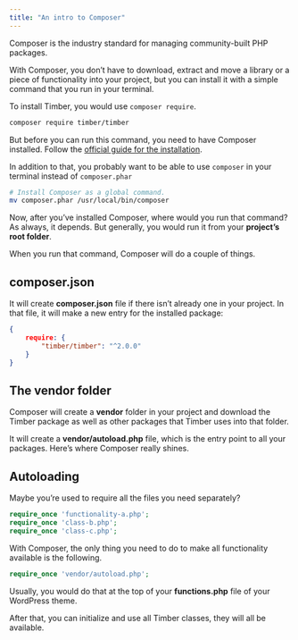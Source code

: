 ```yaml
---
title: "An intro to Composer"
---
```


Composer is the industry standard for managing community-built PHP packages.

With Composer, you don’t have to download, extract and move a library or a piece of functionality into your project, but you can install it with a simple command that you run in your terminal.

To install Timber, you would use `composer require`.

```bash
composer require timber/timber
```

But before you can run this command, you need to have Composer installed. Follow the [official guide for the installation](https://getcomposer.org/download/).

In addition to that, you probably want to be able to use `composer` in your terminal instead of `composer.phar`

```bash
# Install Composer as a global command.
mv composer.phar /usr/local/bin/composer
```

Now, after you’ve installed Composer, where would you run that command? As always, it depends. But generally, you would run it from your **project’s root folder**.

When you run that command, Composer will do a couple of things.

## composer.json

It will create **composer.json** file if there isn’t already one in your project. In that file, it will make a new entry for the installed package:

```json
{
    require: {
        "timber/timber": "^2.0.0"
    }
}
```

## The vendor folder

Composer will create a **vendor** folder in your project and download the Timber package as well as other packages that Timber uses into that folder.

It will create a **vendor/autoload.php** file, which is the entry point to all your packages. Here’s where Composer really shines.

## Autoloading

Maybe you’re used to require all the files you need separately?

```php
require_once 'functionality-a.php';
require_once 'class-b.php';
require_once 'class-c.php';
```

With Composer, the only thing you need to do to make all functionality available is the following.

```php
require_once 'vendor/autoload.php';
```

Usually, you would do that at the top of your **functions.php** file of your WordPress theme.

After that, you can initialize and use all Timber classes, they will all be available.
